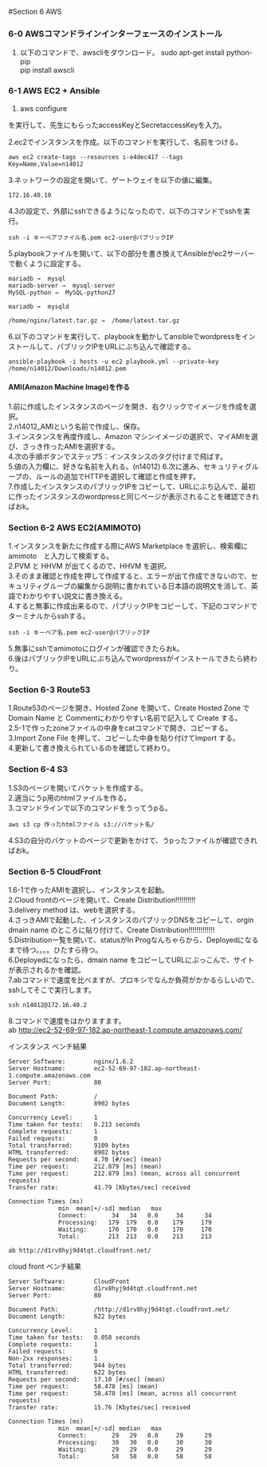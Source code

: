 #Section 6 AWS

### 6-0 AWSコマンドラインインターフェースのインストール

1. 以下のコマンドで、awscliをダウンロード。
    sudo apt-get install python-pip  
    pip install awscli  

### 6-1 AWS EC2 + Ansible

1.  
    aws configure  

を実行して、先生にもらったaccessKeyとSecretaccessKeyを入力。  
  
2.ec2でインスタンスを作成。以下のコマンドを実行して、名前をつける。

    aws ec2 create-tags --resources i-e4dec417 --tags Key=Name,Value=n14012
  
3.ネットワークの設定を開いて、ゲートウェイを以下の値に編集。  

    172.16.40.10
  
4.3の設定で、外部にsshできるようになったので、以下のコマンドでsshを実行。
   
    ssh -i キーペアファイル名.pem ec2-user@パブリックIP
  
5.playbookファイルを開いて、以下の部分を書き換えてAnsibleがec2サーバーで動くように設定する。  

    mariadb →  mysql
    mariadb-server →  mysql-server
    MySQL-python →  MySQL-python27

    mariadb →  mysqld
  
    /home/nginx/latest.tar.gz →  /home/latest.tar.gz

6.以下のコマンドを実行して、playbookを動かしてansibleでwordpressをインストールして、パブリックIPをURLにぶち込んで確認する。  

    ansible-playbook -i hosts -u ec2 playbook.yml --private-key /home/n14012/Downloads/n14012.pem 
  

#### AMI(Amazon Machine Image)を作る  
  
1.前に作成したインスタンスのページを開き、右クリックでイメージを作成を選択。  
2.n14012_AMIという名前で作成し、保存。  
3.インスタンスを再度作成し、Amazon マシンイメージの選択で、マイAMIを選び、さっき作ったAMIを選択する。  
4.次の手順ボタンでステップ5：インスタンスのタグ付けまで飛ばす。  
5.値の入力欄に、好きな名前を入れる。(n14012)
6.次に進み、セキュリティグループの、ルールの追加でHTTPを選択して確認と作成を押す。  
7.作成したインスタンスのパブリックIPをコピーして、URLにぶち込んで、最初に作ったインスタンスのwordpressと同じページが表示されることを確認できればおk。  
### Section 6-2 AWS EC2(AMIMOTO)  

1.インスタンスを新たに作成する際にAWS Marketplace を選択し、検索欄にamimoto　と入力して検索する。  
2.PVM と HHVM が出てくるので、HHVM を選択。   
3.そのまま確認と作成を押して作成すると、エラーが出て作成できないので、セキュリティグループの編集から説明に書かれている日本語の説明文を消して、英語でわかりやすい説文に書き換える。  
4.すると無事に作成出来るので、パブリックIPをコピーして、下記のコマンドでターミナルからsshする。  

    ssh -i キーペア名.pem ec2-user@パブリックIP  

5.無事にsshでamimotoにログインが確認できたらおk。  
6.後はパブリックIPをURLにぶち込んでwordpressがインストールできたら終わり。  

### Section 6-3 Route53   

1.Route53のページを開き、Hosted Zone を開いて、Create Hosted Zone でDomain Name と Commentにわかりやすい名前で記入して Create する。  
2.5-1で作ったzoneファイルの中身をcatコマンドで開き、コピーする。  
3.Import Zone File を押して、コピーした中身を貼り付けてImport する。  
4.更新して書き換えられているのを確認して終わり。  

### Section 6-4 S3  

1.S3のページを開いてバケットを作成する。  
2.適当にうp用のhtmlファイルを作る。  
3.コマンドラインで以下のコマンドをうってうpる。  

    aws s3 cp 作ったhtmlファイル s3://バケット名/  
    
4.S3の自分のバケットのページで更新をかけて、うpったファイルが確認できればおk。  

### Section 6-5 CloudFront  

1.6-1で作ったAMIを選択し、インスタンスを起動。  
2.Cloud frontのページを開いて、Create Distribution!!!!!!!!!!  
3.delivery method は、webを選択する。  
4.さっきAMIで起動した、インスタンスのパブリックDNSをコピーして、orgin dmain name のところに貼り付けて、Create Distribution!!!!!!!!!!!!!  
5.Distribution一覧を開いて、statusがIn Progなんちゃらから、Deployedになるまで待つ。。。。ひたすら待つ。  
6.Deployedになったら、dmain name をコピーしてURLにぶっこんで、サイトが表示されるかを確認。  
7.abコマンドで速度を比べますが、プロキシでなんか負荷がかかるらしいので、sshしてそこで実行します。  

    ssh n14012@172.16.40.2  

8.コマンドで速度をはかりますます。  
    ab http://ec2-52-69-97-182.ap-northeast-1.compute.amazonaws.com/  

インスタンス ベンチ結果  

```
Server Software:        nginx/1.6.2
Server Hostname:        ec2-52-69-97-182.ap-northeast-1.compute.amazonaws.com
Server Port:            80

Document Path:          /
Document Length:        8902 bytes

Concurrency Level:      1
Time taken for tests:   0.213 seconds
Complete requests:      1
Failed requests:        0
Total transferred:      9109 bytes
HTML transferred:       8902 bytes
Requests per second:    4.70 [#/sec] (mean)
Time per request:       212.879 [ms] (mean)
Time per request:       212.879 [ms] (mean, across all concurrent requests)
Transfer rate:          41.79 [Kbytes/sec] received

Connection Times (ms)
              min  mean[+/-sd] median   max
              Connect:       34   34   0.0     34      34
              Processing:   179  179   0.0    179     179
              Waiting:      170  170   0.0    170     170
              Total:        213  213   0.0    213     213
```

    ab http://d1rv8hyj9d4tqt.cloudfront.net/  

cloud front ベンチ結果  

```
Server Software:        CloudFront
Server Hostname:        d1rv8hyj9d4tqt.cloudfront.net
Server Port:            80

Document Path:          /http://d1rv8hyj9d4tqt.cloudfront.net/
Document Length:        622 bytes

Concurrency Level:      1
Time taken for tests:   0.058 seconds
Complete requests:      1
Failed requests:        0
Non-2xx responses:      1
Total transferred:      944 bytes
HTML transferred:       622 bytes
Requests per second:    17.10 [#/sec] (mean)
Time per request:       58.478 [ms] (mean)
Time per request:       58.478 [ms] (mean, across all concurrent requests)
Transfer rate:          15.76 [Kbytes/sec] received

Connection Times (ms)
              min  mean[+/-sd] median   max
              Connect:       29   29   0.0     29      29
              Processing:    30   30   0.0     30      30
              Waiting:       29   29   0.0     29      29
              Total:         58   58   0.0     58      58
```
  

